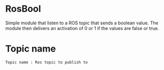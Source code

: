 # RosBool

Simple module that listen to a ROS topic that sends a boolean value. The module then delivers an activation of 0 or 1 if the values are false or true.

# Topic name

```
Topic name : Ros topic to publish to
```